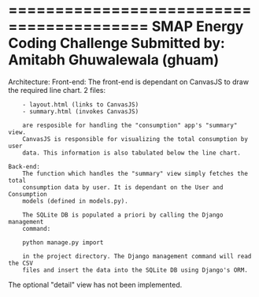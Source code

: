 =========================================
SMAP Energy Coding Challenge
Submitted by: Amitabh Ghuwalewala (ghuam)
=========================================

Architecture:
	Front-end:
		The front-end is dependant on CanvasJS to draw the required line chart.
		2 files:
		
		- layout.html (links to CanvasJS)
		- summary.html (invokes CanvasJS)
		
		are resposible for handling the "consumption" app's "summary" view.
		CanvasJS is responsible for visualizing the total consumption by user
		data. This information is also tabulated below the line chart.
	
	Back-end:
		The function which handles the "summary" view simply fetches the total
		consumption data by user. It is dependant on the User and Consumption
		models (defined in models.py).
		
		The SQLite DB is populated a priori by calling the Django management
		command:
		
		python manage.py import
		
		in the project directory. The Django management command will read the CSV
		files and insert the data into the SQLite DB using Django's ORM.

The optional "detail" view has not been implemented.